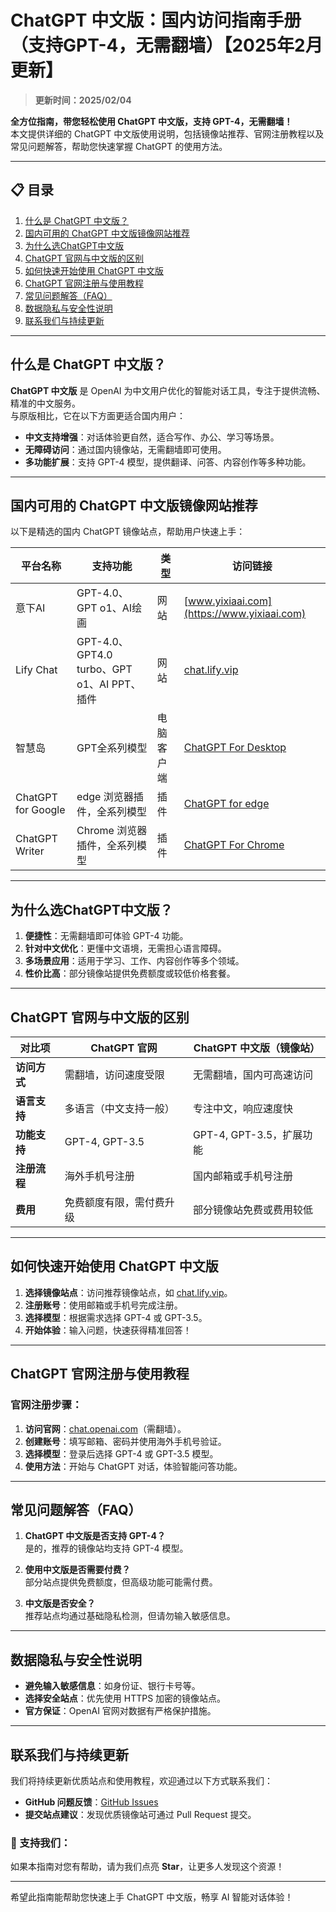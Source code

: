 # ChatGPT 中文版：国内访问指南手册（支持GPT-4，无需翻墙）【2025年2月更新】

> **更新时间：2025/02/04**  


**全方位指南，带您轻松使用 ChatGPT 中文版，支持 GPT-4，无需翻墙！**  
本文提供详细的 ChatGPT 中文版使用说明，包括镜像站推荐、官网注册教程以及常见问题解答，帮助您快速掌握 ChatGPT 的使用方法。

---

## 📋 目录
1. [什么是 ChatGPT 中文版？](#什么是-chatgpt-中文版)  
2. [国内可用的 ChatGPT 中文版镜像网站推荐](#国内可用的-chatgpt-中文版镜像网站推荐)  
3. [为什么选ChatGPT中文版](#为什么选chatgpt中文版)  
4. [ChatGPT 官网与中文版的区别](#chatgpt-官网与中文版的区别)  
5. [如何快速开始使用 ChatGPT 中文版](#如何快速开始使用-chatgpt-中文版)  
6. [ChatGPT 官网注册与使用教程](#chatgpt-官网注册与使用教程)  
7. [常见问题解答（FAQ）](#常见问题解答faq)  
8. [数据隐私与安全性说明](#数据隐私与安全性说明)  
9. [联系我们与持续更新](#联系我们与持续更新)  

---

## 什么是 ChatGPT 中文版？

**ChatGPT 中文版** 是 OpenAI 为中文用户优化的智能对话工具，专注于提供流畅、精准的中文服务。  
与原版相比，它在以下方面更适合国内用户：

- **中文支持增强**：对话体验更自然，适合写作、办公、学习等场景。
- **无障碍访问**：通过国内镜像站，无需翻墙即可使用。
- **多功能扩展**：支持 GPT-4 模型，提供翻译、问答、内容创作等多种功能。

---

## 国内可用的 ChatGPT 中文版镜像网站推荐

以下是精选的国内 ChatGPT 镜像站点，帮助用户快速上手：

| 平台名称            | 支持功能                   | 类型         | 访问链接                                                                                                                                    |
| ------------------- | -------------------------- | ------------ | ------------------------------------------------------------------------------------------------------------------------------------------ |
| 意下AI              | GPT-4.0、GPT o1、AI绘画     | 网站         | [www.yixiaai.com](https://www.yixiaai.com)                                                                                                  |
| Lify Chat           | GPT-4.0、GPT4.0 turbo、GPT o1、AI PPT、插件 | 网站        | [chat.lify.vip](https://chat.lify.vip)                                                                                                      |
| 智慧岛              | GPT全系列模型              | 电脑客户端   | [ChatGPT For Desktop](https://chatknow.lify.vip/software/AI%E6%99%BA%E6%85%A7%E5%B2%9B_1.0.0_x64_zh-CN.msi)                                |
| ChatGPT for Google  | edge 浏览器插件，全系列模型 | 插件         | [ChatGPT for edge](https://microsoftedge.microsoft.com/addons/detail/chatgpt%E4%B8%AD%E6%96%87%E7%89%88%EF%BC%88%E4%B8%AD%E6%96%87%E7%95%8C%E9%9D%A2%E3%80%81%E5%AF%B9%E8%AF%9D%E3%80%81%E5%86%99%E4%BD%9C%E3%80%81%E7%BB%98%E7%94%BB/lmlenkgcieicbnpobkhmpcgmamahahil) |
| ChatGPT Writer      | Chrome 浏览器插件，全系列模型 | 插件         | [ChatGPT For Chrome](https://chromewebstore.google.com/detail/chatgpt%E4%B8%AD%E6%96%87%E7%89%88%EF%BC%88ai-%E6%99%BA%E6%85%A7%E5%B2%9B%EF%BC%89/jffjfhngfgcglmjjpakgekefpegmhkll?hl=zh-CN&utm_source=ext_sidebar) |

---

## 为什么选ChatGPT中文版？

1. **便捷性**：无需翻墙即可体验 GPT-4 功能。  
2. **针对中文优化**：更懂中文语境，无需担心语言障碍。  
3. **多场景应用**：适用于学习、工作、内容创作等多个领域。  
4. **性价比高**：部分镜像站提供免费额度或较低价格套餐。  

---

## ChatGPT 官网与中文版的区别

| 对比项              | ChatGPT 官网                | ChatGPT 中文版（镜像站）       |
|---------------------|-----------------------------|--------------------------------|
| **访问方式**        | 需翻墙，访问速度受限         | 无需翻墙，国内可高速访问        |
| **语言支持**        | 多语言（中文支持一般）        | 专注中文，响应速度快             |
| **功能支持**        | GPT-4, GPT-3.5             | GPT-4, GPT-3.5，扩展功能         |
| **注册流程**        | 海外手机号注册              | 国内邮箱或手机号注册             |
| **费用**            | 免费额度有限，需付费升级     | 部分镜像站免费或费用较低          |

---

## 如何快速开始使用 ChatGPT 中文版

1. **选择镜像站点**：访问推荐镜像站点，如 [chat.lify.vip](https://chat.lify.vip)。  
2. **注册账号**：使用邮箱或手机号完成注册。  
3. **选择模型**：根据需求选择 GPT-4 或 GPT-3.5。  
4. **开始体验**：输入问题，快速获得精准回答！  

---

## ChatGPT 官网注册与使用教程

### 官网注册步骤：
1. **访问官网**：[chat.openai.com](https://chat.openai.com)（需翻墙）。  
2. **创建账号**：填写邮箱、密码并使用海外手机号验证。  
3. **选择模型**：登录后选择 GPT-4 或 GPT-3.5 模型。  
4. **使用方法**：开始与 ChatGPT 对话，体验智能问答功能。  

---

## 常见问题解答（FAQ）

1. **ChatGPT 中文版是否支持 GPT-4？**  
   是的，推荐的镜像站均支持 GPT-4 模型。

2. **使用中文版是否需要付费？**  
   部分站点提供免费额度，但高级功能可能需付费。

3. **中文版是否安全？**  
   推荐站点均通过基础隐私检测，但请勿输入敏感信息。  

---

## 数据隐私与安全性说明

- **避免输入敏感信息**：如身份证、银行卡号等。  
- **选择安全站点**：优先使用 HTTPS 加密的镜像站点。  
- **官方保证**：OpenAI 官网对数据有严格保护措施。

---

## 联系我们与持续更新

我们将持续更新优质站点和使用教程，欢迎通过以下方式联系我们：  
- **GitHub 问题反馈**：[GitHub Issues](https://github.com/chatgpt-chinese-mirrors/ChatGPT-chinese-site/issues)  
- **提交站点建议**：发现优质镜像站可通过 Pull Request 提交。  

### 🌟 支持我们：  
如果本指南对您有帮助，请为我们点亮 **Star**，让更多人发现这个资源！

--- 

希望此指南能帮助您快速上手 ChatGPT 中文版，畅享 AI 智能对话体验！
